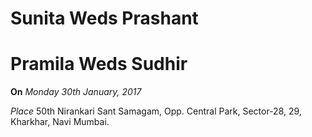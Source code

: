 # Sunita Weds Prashant 
# Pramila Weds Sudhir

**On** *Monday 30th January, 2017*

*Place*
50th Nirankari Sant Samagam,
Opp. Central Park, Sector-28, 29,
Kharkhar, Navi Mumbai.
